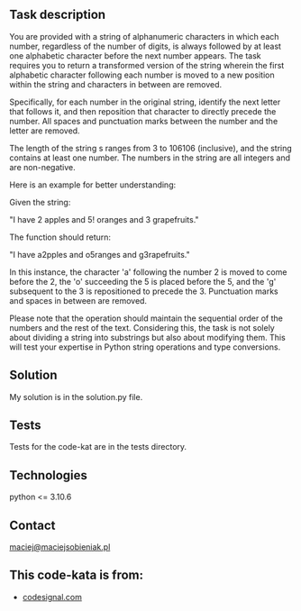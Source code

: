 ## Task description
You are provided with a string of alphanumeric characters in which each number, regardless of the number of digits, is always followed by at least one alphabetic character before the next number appears. The task requires you to return a transformed version of the string wherein the first alphabetic character following each number is moved to a new position within the string and characters in between are removed.

Specifically, for each number in the original string, identify the next letter that follows it, and then reposition that character to directly precede the number. All spaces and punctuation marks between the number and the letter are removed.

The length of the string s ranges from 3 to 106106 (inclusive), and the string contains at least one number. The numbers in the string are all integers and are non-negative.

Here is an example for better understanding:

Given the string:

"I have 2 apples and 5! oranges and 3 grapefruits."

The function should return:

"I have a2pples and o5ranges and g3rapefruits."

In this instance, the character 'a' following the number 2 is moved to come before the 2, the 'o' succeeding the 5 is placed before the 5, and the 'g' subsequent to the 3 is repositioned to precede the 3. Punctuation marks and spaces in between are removed.

Please note that the operation should maintain the sequential order of the numbers and the rest of the text. Considering this, the task is not solely about dividing a string into substrings but also about modifying them. This will test your expertise in Python string operations and type conversions.
## Solution
My solution is in the solution.py file.

## Tests
Tests for the code-kat are in the tests directory.

## Technologies
python <= 3.10.6

## Contact
maciej@maciejsobieniak.pl

## This code-kata is from:
* [codesignal.com](https://codesignal.com) 
